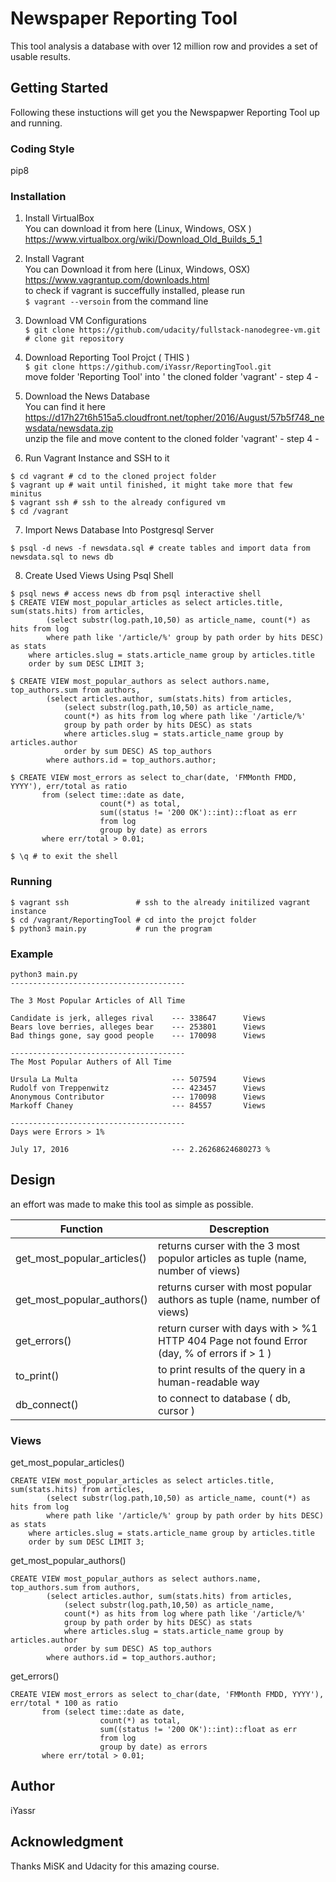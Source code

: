 # Newspaper Reporting Tool

This tool analysis a database with over 12 million row and provides a set of usable results.  

## Getting Started

Following these instuctions will get you the Newspapwer Reporting Tool up and running. 

### Coding Style

pip8

### Installation
1.  Install VirtualBox  
You can download it from here (Linux, Windows, OSX ) https://www.virtualbox.org/wiki/Download_Old_Builds_5_1  
2. Install Vagrant  
You can Download it from here (Linux, Windows, OSX)  
https://www.vagrantup.com/downloads.html  
to check if vagrant is succeffully installed, please run  
`$ vagrant --versoin` from the command line  
3.  Download VM Configurations    
`$ git clone https://github.com/udacity/fullstack-nanodegree-vm.git  # clone git repository  
`  
4.  Download Reporting Tool Projct ( THIS )   
`$ git clone https://github.com/iYassr/ReportingTool.git`  
move folder 'Reporting Tool' into ' the cloned folder 'vagrant' - step 4 -   

5.  Download the News Database  
You can find it here https://d17h27t6h515a5.cloudfront.net/topher/2016/August/57b5f748_newsdata/newsdata.zip  
unzip the file and move content to the cloned folder 'vagrant' - step 4 -  
6. Run Vagrant Instance and SSH to it  
```
$ cd vagrant # cd to the cloned project folder  
$ vagrant up # wait until finished, it might take more that few minitus  
$ vagrant ssh # ssh to the already configured vm  
$ cd /vagrant  
```
7. Import News Database Into Postgresql Server  
```
$ psql -d news -f newsdata.sql # create tables and import data from newsdata.sql to news db  
```
8. Create Used Views Using Psql Shell  

```
$ psql news # access news db from psql interactive shell  
$ CREATE VIEW most_popular_articles as select articles.title, sum(stats.hits) from articles,  
        (select substr(log.path,10,50) as article_name, count(*) as hits from log  
        where path like '/article/%' group by path order by hits DESC) as stats  
    where articles.slug = stats.article_name group by articles.title  
    order by sum DESC LIMIT 3;  
    
$ CREATE VIEW most_popular_authors as select authors.name, top_authors.sum from authors,  
        (select articles.author, sum(stats.hits) from articles,  
            (select substr(log.path,10,50) as article_name,  
            count(*) as hits from log where path like '/article/%'  
            group by path order by hits DESC) as stats  
            where articles.slug = stats.article_name group by articles.author  
            order by sum DESC) AS top_authors  
        where authors.id = top_authors.author;  

$ CREATE VIEW most_errors as select to_char(date, 'FMMonth FMDD, YYYY'), err/total as ratio
       from (select time::date as date,
                    count(*) as total,
                    sum((status != '200 OK')::int)::float as err
                    from log
                    group by date) as errors
       where err/total > 0.01;
       
$ \q # to exit the shell
```
### Running 
```
$ vagrant ssh               # ssh to the already initilized vagrant instance
$ cd /vagrant/ReportingTool # cd into the projct folder
$ python3 main.py           # run the program
```


### Example

``` 
python3 main.py
---------------------------------------

The 3 Most Popular Articles of All Time 

Candidate is jerk, alleges rival    --- 338647      Views
Bears love berries, alleges bear    --- 253801      Views
Bad things gone, say good people    --- 170098      Views

---------------------------------------
The Most Popular Authers of All Time 

Ursula La Multa                     --- 507594      Views
Rudolf von Treppenwitz              --- 423457      Views
Anonymous Contributor               --- 170098      Views
Markoff Chaney                      --- 84557       Views

---------------------------------------
Days were Errors > 1% 

July 17, 2016                       --- 2.26268624680273 %
```

## Design

an effort was made to make this tool as simple as possible.

| Function | Descreption |
| --------------------------------------- | -------------------------------------------------------------- |
| get_most_popular_articles() | returns curser with the 3 most populor articles as tuple (name, number of views) |
| get_most_popular_authors() | returns curser with most popular authors as tuple (name, number of views) |
| get_errors() | return curser with days with > %1 HTTP 404 Page not found Error (day, % of errors if  > 1 ) |
| to_print() | to print results of the query in a human-readable way  |
| db_connect() | to connect to database ( db, cursor ) | 


### Views

get_most_popular_articles()
```
CREATE VIEW most_popular_articles as select articles.title, sum(stats.hits) from articles,
        (select substr(log.path,10,50) as article_name, count(*) as hits from log
        where path like '/article/%' group by path order by hits DESC) as stats
    where articles.slug = stats.article_name group by articles.title
    order by sum DESC LIMIT 3;
```

get_most_popular_authors()
```
CREATE VIEW most_popular_authors as select authors.name, top_authors.sum from authors,
        (select articles.author, sum(stats.hits) from articles,
            (select substr(log.path,10,50) as article_name,
            count(*) as hits from log where path like '/article/%'
            group by path order by hits DESC) as stats
            where articles.slug = stats.article_name group by articles.author
            order by sum DESC) AS top_authors
        where authors.id = top_authors.author;
```

get_errors()

```
CREATE VIEW most_errors as select to_char(date, 'FMMonth FMDD, YYYY'), err/total * 100 as ratio
       from (select time::date as date,
                    count(*) as total,
                    sum((status != '200 OK')::int)::float as err
                    from log
                    group by date) as errors
       where err/total > 0.01;
```

## Author

iYassr

## Acknowledgment

Thanks MiSK and Udacity for this amazing course.
